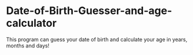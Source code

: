 # Date-of-Birth-Guesser-and-age-calculator
This program can guess your date of birth and calculate your age in years, months and days!
